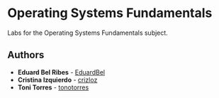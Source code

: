 # Operating Systems Fundamentals
Labs for the Operating Systems Fundamentals subject.

## Authors

* **Eduard Bel Ribes** - [EduardBel](https://github.com/EduardBel)
* **Cristina Izquierdo** - [crizloz](https://github.com/crizloz)
* **Toni Torres** - [tonotorres](https://github.com/tonotorres)
